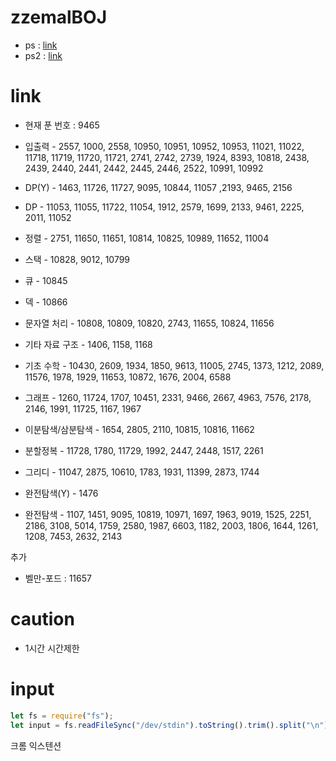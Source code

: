 # zzemalBOJ

- ps : [link](https://plzrun.tistory.com/entry/%EC%95%8C%EA%B3%A0%EB%A6%AC%EC%A6%98-%EB%AC%B8%EC%A0%9C%ED%92%80%EC%9D%B4PS-%EC%8B%9C%EC%9E%91%ED%95%98%EA%B8%B0)
- ps2 : [link](https://steady-coding.tistory.com/260)

# link

- 현재 푼 번호 : 9465

- 입출력 - 2557, 1000, 2558, 10950, 10951, 10952, 10953, 11021, 11022, 11718, 11719, 11720, 11721, 2741, 2742, 2739, 1924, 8393, 10818, 2438, 2439, 2440, 2441, 2442, 2445, 2446, 2522, 10991, 10992
- DP(Y) - 1463, 11726, 11727, 9095, 10844, 11057 ,2193, 9465, 2156
- DP - 11053, 11055, 11722, 11054, 1912, 2579, 1699, 2133, 9461, 2225, 2011, 11052
- 정렬 - 2751, 11650, 11651, 10814, 10825, 10989, 11652, 11004
- 스택 - 10828, 9012, 10799
- 큐 - 10845
- 덱 - 10866
- 문자열 처리 - 10808, 10809, 10820, 2743, 11655, 10824, 11656
- 기타 자료 구조 - 1406, 1158, 1168
- 기초 수학 - 10430, 2609, 1934, 1850, 9613, 11005, 2745, 1373, 1212, 2089, 11576, 1978, 1929, 11653, 10872, 1676, 2004, 6588
- 그래프 - 1260, 11724, 1707, 10451, 2331, 9466, 2667, 4963, 7576, 2178, 2146, 1991, 11725, 1167, 1967
- 이분탐색/삼분탐색 - 1654, 2805, 2110, 10815, 10816, 11662
- 분할정복 - 11728, 1780, 11729, 1992, 2447, 2448, 1517, 2261
- 그리디 - 11047, 2875, 10610, 1783, 1931, 11399, 2873, 1744
- 완전탐색(Y) - 1476
- 완전탐색 - 1107, 1451, 9095, 10819, 10971, 1697, 1963, 9019, 1525, 2251, 2186, 3108, 5014, 1759, 2580, 1987, 6603, 1182, 2003, 1806, 1644, 1261, 1208, 7453, 2632, 2143

추가

- 벨만-포드 : 11657

# caution

- 1시간 시간제한

# input

```js
let fs = require("fs");
let input = fs.readFileSync("/dev/stdin").toString().trim().split("\n");
```

크롬 익스텐션

